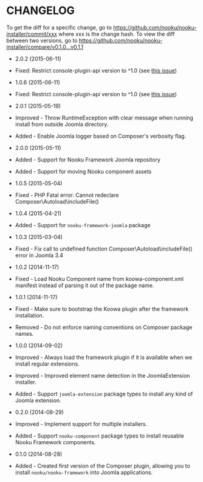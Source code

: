 CHANGELOG
=========

To get the diff for a specific change, go to https://github.com/nooku/nooku-installer/commit/xxx where xxx is the change hash.
To view the diff between two versions, go to https://github.com/nooku/nooku-installer/compare/v0.1.0...v0.1.1

* 2.0.2 (2015-06-11)
 * Fixed: Restrict console-plugin-api version to ^1.0 (see [this issue](https://github.com/composer/composer/issues/4085))

* 1.0.6 (2015-06-11)
 * Fixed: Restrict console-plugin-api version to ^1.0 (see [this issue](https://github.com/composer/composer/issues/4085))
 
* 2.0.1 (2015-05-19)
 * Improved - Throw RuntimeException with clear message when running install from outside Joomla directory.
 * Added - Enable Joomla logger based on Composer's verbosity flag.

* 2.0.0 (2015-05-11)
 * Added - Support for Nooku Framework Joomla repository
 * Added - Support for moving Nooku component assets

* 1.0.5 (2015-05-04)
 * Fixed - PHP Fatal error: Cannot redeclare Composer\Autoload\includeFile() 

* 1.0.4 (2015-04-21)
 * Added - Support for `nooku-framework-joomla` package

* 1.0.3 (2015-03-04)
 * Fixed - Fix call to undefined function Composer\Autoload\includeFile() error in Joomla 3.4

* 1.0.2 (2014-11-17)
 * Fixed - Load Nooku Component name from koowa-component.xml manifest instead of parsing it out of the package name.

* 1.0.1 (2014-11-17)
 * Fixed - Make sure to bootstrap the Koowa plugin after the framework installation.
 * Removed - Do not enforce naming conventions on Composer package names.

* 1.0.0 (2014-09-02)
 * Improved - Always load the framework plugin if it is available when we install regular extensions.
 * Improved - Improved element name detection in the JoomlaExtension installer.
 * Added - Support `joomla-extension` package types to install any kind of Joomla extension.

* 0.2.0 (2014-08-29)
 * Improved - Implement support for multiple installers.
 * Added - Support `nooku-component` package types to install reusable Nooku Framework components.

* 0.1.0 (2014-08-28)
 * Added - Created first version of the Composer plugin, allowing you to install `nooku/nooku-framework` into Joomla applications.

